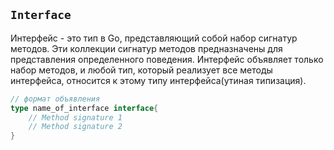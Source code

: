 ## `Interface`

Интерфейс - это тип в Go, представляющий собой набор сигнатур методов. Эти коллекции сигнатур методов предназначены для представления определенного поведения. Интерфейс объявляет только набор методов, и любой тип, который реализует все методы интерфейса, относится к этому типу интерфейса(утиная типизация).
```go
// формат объявления
type name_of_interface interface{
    // Method signature 1
    // Method signature 2
}
```
